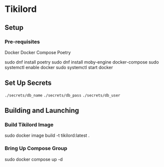 # Tikilord

## Setup

### Pre-requisites

Docker
Docker Compose
Poetry

sudo dnf install poetry
sudo dnf install moby-engine docker-compose
sudo systemctl enable docker
sudo systemctl start docker

## Set Up Secrets

`./secrets/db_name`
`./secrets/db_pass`
`./secrets/db_user`

## Building and Launching

### Build Tikilord Image

sudo docker image build -t tikilord:latest .

### Bring Up Compose Group

sudo docker compose up -d
